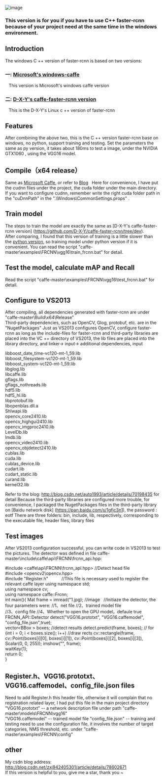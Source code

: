 ![image](https://github.com/huaze555/windows-caffe-faster-rcnn/raw/master/demo_image/1.jpg)  

### This version is for you if you have to use C++ faster-rcnn because of your project need at the same time in the windows environment.   

## Introduction
The windows C ++ version of faster-rcnn is based on two versions:  
### 一: [Microsoft's windows-caffe](https://github.com/Microsoft/caffe) 
    This version is Microsoft's windows caffe version    
### 二: [D-X-Y's caffe-faster-rcnn version](https://github.com/D-X-Y/caffe-faster-rcnn/tree/dev) 
    This is the D-X-Y's Linux c ++ version of faster-rcnn
    
## Features
After combining the above two, this is the C ++ version faster-rcnn base on windows, no python, support training and testing.   Set the parameters the same as py version, it takes about 180ms to test a image, under the NVIDIA GTX1060 , using the VGG16 model. 

## Compile（x64 release）
Same as [Microsoft Caffe](https://github.com/Microsoft/caffe), or refer to [Blog](http://www.cnblogs.com/love6tao/p/5706830.html)  
Here for convenience, I have put the cudnn files under the project, the cuda folder under the main directory. 
If you want to configure cudnn, remember write the right cuda folder path in the "cuDnnPath" in the ".\Windows\CommonSettings.props" .

## Train model
The steps to train the model are exactly the same as [D-X-Y's caffe-faster-rcnn version] (https://github.com/D-X-Y/caffe-faster-rcnn/tree/dev).  
After comparing, I found that this version of training is a little slower than the [python version](https://github.com/rbgirshick/py-faster-rcnn), so training model under python version if it is convenient. 
You can read the script "caffe-master\examples\FRCNN\vgg16\train_frcnn.bat" for detail.

## Test the model, calculate mAP and Recall
Read the script "caffe-master\examples\FRCNN\vgg16\test_frcnn.bat" for detail.

## Configure to VS2013
After compiling, all dependencies generated with faster-rcnn are under "caffe-master\Build\x64\Release\"  
Third-party dependencies, such as OpenCV, Glog, protobuf, etc. are in the "NugetPackages" 
Just as VS2013 configures OpenCV, configure faster-rcnn as long as the include-files for faster-rcnn and third-party libraries are placed into the VC ++ directory of VS2013, the lib files are placed into the library directory, and linker-> input-> additional dependencies, input

libboost_date_time-vc120-mt-1_59.lib  
libboost_filesystem-vc120-mt-1_59.lib  
libboost_system-vc120-mt-1_59.lib  
libglog.lib  
libcaffe.lib  
gflags.lib  
gflags_nothreads.lib  
hdf5.lib  
hdf5_hl.lib  
libprotobuf.lib  
libopenblas.dll.a  
Shlwapi.lib  
opencv_core2410.lib  
opencv_highgui2410.lib  
opencv_imgproc2410.lib  
LevelDb.lib  
lmdb.lib  
opencv_video2410.lib  
opencv_objdetect2410.lib  
cublas.lib  
cuda.lib  
cublas_device.lib  
cudart.lib  
cudart_static.lib  
curand.lib  
kernel32.lib  

Refer to the blog: http://blog.csdn.net/auto1993/article/details/70198435 for detail
Because the third-party libraries are configured more trouble, for convenience, I packaged the NugetPackages files in the third-party library on [Baidu network disk] (https://pan.baidu.com/s/1gfjc3n1), the password : eotf
There are three folders: bin, include, lib, respectively, corresponding to the executable file, header files, library files

## Test images
After VS2013 configuration successful, you can write code in VS2013 to test the pictures.
The detector was defined in  file caffe-master\include\caffe\api\FRCNN\frcnn_api.hpp:  
  
  
#include <caffe\api\FRCNN\frcnn_api.hpp>  //Detect head file  
#include <opencv2\opencv.hpp>   
#include "Register.h"           //This file is necessary used to register the relevant caffe layer 
using namespace std;  
using namespace cv;  
using namespace caffe::Frcnn;  
int main(){ 
	Mat frame = imread("1.jpg);  //image  
	//Initiaze the detector, the four parameters were:
	//1、net file 
	//2、trained model file  
	//3、config file
	//4、Whether to open the GPU model，defaule true 
      	FRCNN_API::Detector detect("VGG16.prototxt", "VGG16.caffemodel", "config_file.json",true); 		 
	vector<BBox<float> > boxes;  //detect results 
	detect.predict(frame, boxes);    //
	for (int i = 0; i < boxes.size(); i++)   //draw rects
	     cv::rectangle(frame, cv::Point(boxes[i][0], boxes[i][1]), cv::Point(boxes[i][2], boxes[i][3]), Scalar(0, 0, 255)); 
	imshow("", frame);  
        waitKey(1);  
	return 0;  
}

## Register.h、VGG16.prototxt、VGG16.caffemodel、config_file.json files
Need to add Register.h this header file, otherwise it will complain that no registration related layer, I had put this file in the main project directory
"VGG16.prototxt" -- a network description file  under path "caffe-master\models\FRCNN\vgg16"   
"VGG16.caffemodel" -- trained model file
"config_file.json" -- training and testing need to use the configuration file, it involves the number of target categories, NMS threshold, etc. under "caffe-master\examples\FRCNN\config\" 


## other
My csdn blog address: http://blog.csdn.net/zxj942405301/article/details/78602671  
If this version is helpful to you, give me a star, thank you ~

